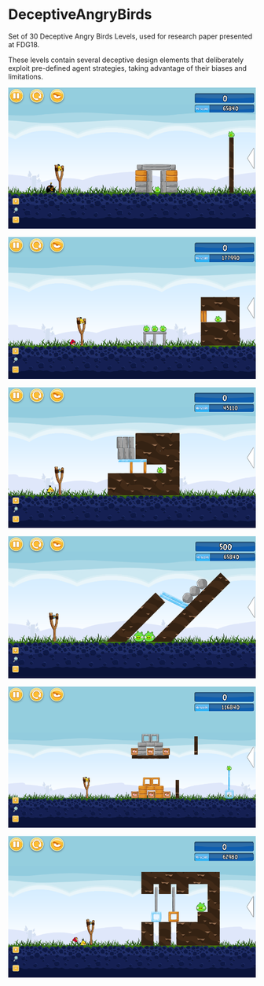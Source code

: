 # DeceptiveAngryBirds
Set of 30 Deceptive Angry Birds Levels, used for research paper presented at FDG18.

These levels contain several deceptive design elements that deliberately exploit pre-defined agent strategies, taking advantage of their biases and limitations.

![Alt text](/level_screenshots/a2.png?raw=true "example level #1")

![Alt text](/level_screenshots/a5.png?raw=true "example level #2")

![Alt text](/level_screenshots/a10.png?raw=true "example level #3")

![Alt text](/level_screenshots/a18.png?raw=true "example level #4")

![Alt text](/level_screenshots/a27.png?raw=true "example level #5")

![Alt text](/level_screenshots/a29.png?raw=true "example level #6")
